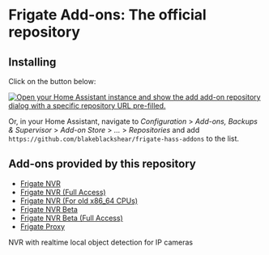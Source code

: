 # Frigate Add-ons: The official repository

## Installing

Click on the button below:

[![Open your Home Assistant instance and show the add add-on repository dialog with a specific repository URL pre-filled.](https://my.home-assistant.io/badges/supervisor_add_addon_repository.svg)](https://my.home-assistant.io/redirect/supervisor_add_addon_repository/?repository_url=https%3A%2F%2Fgithub.com%2Fblakeblackshear%2Ffrigate-hass-addons)

Or, in your Home Assistant, navigate to _Configuration_ > _Add-ons, Backups & Supervisor_ > _Add-on Store_ > _..._ > _Repositories_ and add `https://github.com/blakeblackshear/frigate-hass-addons` to the list.

## Add-ons provided by this repository
- [Frigate NVR](frigate/README.md)
- [Frigate NVR (Full Access)](frigate_fa/README.md)
- [Frigate NVR (For old x86_64 CPUs)](frigate_oldcpu/README.md)
- [Frigate NVR Beta](frigate_beta/README.md)
- [Frigate NVR Beta (Full Access)](frigate_fa_beta/README.md)
- [Frigate Proxy](frigate_proxy/README.md)

NVR with realtime local object detection for IP cameras
